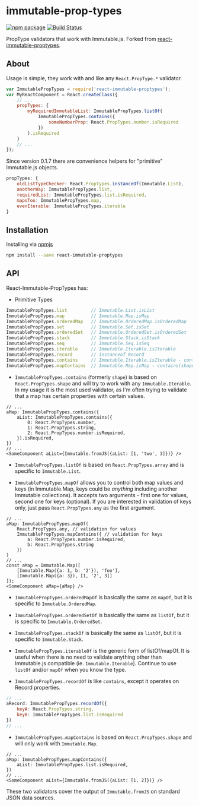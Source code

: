 # immutable-prop-types

[![npm package](https://img.shields.io/npm/v/immutable-prop-types.svg?style=flat)](https://www.npmjs.org/package/immutable-prop-types)
[![Build Status](https://travis-ci.org/ztoben/immutable-prop-types.svg?branch=master)](https://travis-ci.org/ztoben/immutable-prop-types)

PropType validators that work with Immutable.js. Forked from [react-immutable-proptypes](https://github.com/HurricaneJames/react-immutable-proptypes).

## About

Usage is simple, they work with and like any `React.PropType.*` validator.

```js
var ImmutablePropTypes = require('react-immutable-proptypes');
var MyReactComponent = React.createClass({
    // ...
    propTypes: {
        myRequiredImmutableList: ImmutablePropTypes.listOf(
            ImmutablePropTypes.contains({
                someNumberProp: React.PropTypes.number.isRequired
            })
        ).isRequired
    }
    // ...
});
```

Since version 0.1.7 there are convenience helpers for "primitive" Immutable.js objects.

```js
propTypes: {
    oldListTypeChecker: React.PropTypes.instanceOf(Immutable.List),
    anotherWay: ImmutablePropTypes.list,
    requiredList: ImmutablePropTypes.list.isRequired,
    mapsToo: ImmutablePropTypes.map,
    evenIterable: ImmutablePropTypes.iterable
}
```


## Installation

Installing via [npmjs](https://www.npmjs.com/package/react-immutable-proptypes)
```bash
npm install --save react-immutable-proptypes
```


## API

React-Immutable-PropTypes has:
* Primitive Types
```js
ImmutablePropTypes.list         // Immutable.List.isList
ImmutablePropTypes.map          // Immutable.Map.isMap
ImmutablePropTypes.orderedMap   // Immutable.OrderedMap.isOrderedMap
ImmutablePropTypes.set          // Immutable.Set.isSet
ImmutablePropTypes.orderedSet   // Immutable.OrderedSet.isOrderedSet
ImmutablePropTypes.stack        // Immutable.Stack.isStack
ImmutablePropTypes.seq          // Immutable.Seq.isSeq
ImmutablePropTypes.iterable     // Immutable.Iterable.isIterable
ImmutablePropTypes.record       // instanceof Record
ImmutablePropTypes.contains     // Immutable.Iterable.isIterable - contains(shape)
ImmutablePropTypes.mapContains  // Immutable.Map.isMap - contains(shape)
```

* `ImmutablePropTypes.contains` (formerly `shape`) is based on `React.PropTypes.shape` and will try to work with any `Immutable.Iterable`. In my usage it is the most used validator, as I'm often trying to validate that a map has certain properties with certain values.

```es6
// ...
aMap: ImmutablePropTypes.contains({
    aList: ImmutablePropTypes.contains({
        0: React.PropTypes.number,
        1: React.PropTypes.string,
        2: React.PropTypes.number.isRequired,
    }).isRequired,
})
// ...
<SomeComponent aList={Immutable.fromJS({aList: [1, 'two', 3]})} />
```

* `ImmutablePropTypes.listOf` is based on `React.PropTypes.array` and is specific to `Immutable.List`.

* `ImmutablePropTypes.mapOf` allows you to control both map values and keys (in Immutable.Map, keys could be _anything_ including another Immutable collections). It accepts two arguments - first one for values, second one for keys (optional). If you are interested in validation of keys only, just pass `React.PropTypes.any` as the first argument.

```es6
// ...
aMap: ImmutablePropTypes.mapOf(
    React.PropTypes.any, // validation for values
    ImmutablePropTypes.mapContains({ // validation for keys
        a: React.PropTypes.number.isRequired,
        b: React.PropTypes.string
    })
)
// ...
const aMap = Immutable.Map([
    [Immutable.Map({a: 1, b: '2'}), 'foo'],
    [Immutable.Map({a: 3}), [1, '2', 3]]
]);
<SomeComponent aMap={aMap} />
```

* `ImmutablePropTypes.orderedMapOf` is basically the same as `mapOf`, but it is specific to `Immutable.OrderedMap`.

* `ImmutablePropTypes.orderedSetOf` is basically the same as `listOf`, but it is specific to `Immutable.OrderedSet`.

* `ImmutablePropTypes.stackOf` is basically the same as `listOf`, but it is specific to `Immutable.Stack`.

* `ImmutablePropTypes.iterableOf` is the generic form of listOf/mapOf. It is useful when there is no need to validate anything other than Immutable.js compatible (ie. `Immutable.Iterable`). Continue to use `listOf` and/or `mapOf` when you know the type.

* `ImmutablePropTypes.recordOf` is like `contains`, except it operates on Record properties.

```js
// ...
aRecord: ImmutablePropTypes.recordOf({
    keyA: React.PropTypes.string,
    keyB: ImmutablePropTypes.list.isRequired
})
// ...
```

* `ImmutablePropTypes.mapContains` is based on `React.PropTypes.shape` and will only work with `Immutable.Map`.

```es6
// ...
aMap: ImmutablePropTypes.mapContains({
    aList: ImmutablePropTypes.list.isRequired,
})
// ...
<SomeComponent aList={Immutable.fromJS({aList: [1, 2]})} />
```

These two validators cover the output of `Immutable.fromJS` on standard JSON data sources.